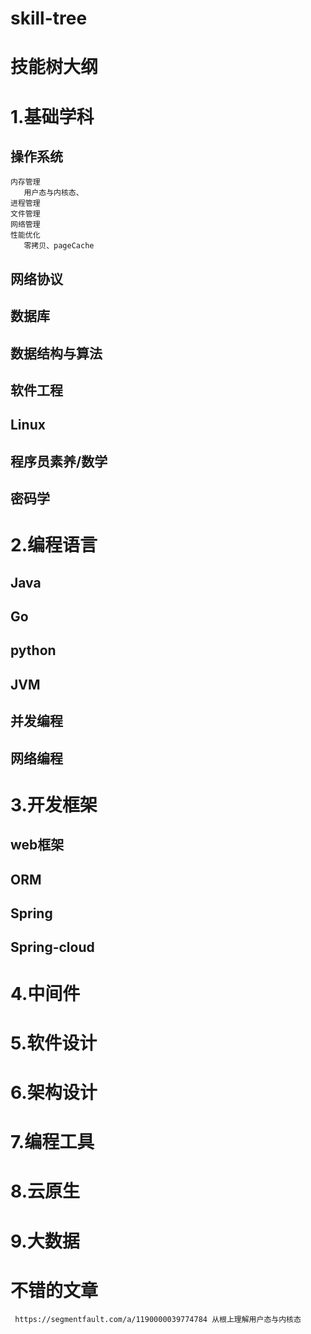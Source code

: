 # skill-tree
# 技能树大纲

# **1.基础学科**
## 操作系统
    内存管理
       用户态与内核态、
    进程管理
    文件管理
    网络管理
    性能优化
       零拷贝、pageCache
## 网络协议
## 数据库
## 数据结构与算法
## 软件工程
## Linux 
## 程序员素养/数学
## 密码学
# 2.编程语言
## Java
## Go
## python
## JVM
## 并发编程
## 网络编程
# 3.开发框架
## web框架
## ORM
## Spring
## Spring-cloud
# 4.中间件
## 
# 5.软件设计
# 6.架构设计
# 7.编程工具
# 8.云原生
# 9.大数据


# 不错的文章
     https://segmentfault.com/a/1190000039774784 从根上理解用户态与内核态
